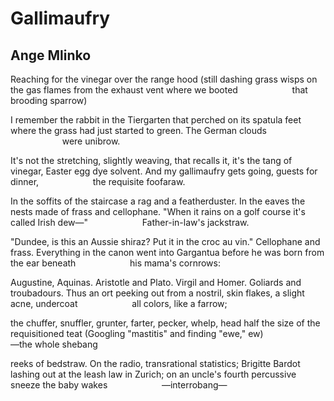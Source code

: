 # Gallimaufry
## Ange Mlinko
Reaching for the vinegar over the range hood
(still dashing grass wisps on the gas flames
from the exhaust vent where we booted
                     that brooding sparrow)

I remember the rabbit in the Tiergarten
that perched on its spatula feet where the grass
had just started to green. The German clouds
                     were unibrow.

It's not the stretching, slightly weaving, that recalls it,
it's the tang of vinegar, Easter egg dye solvent.
And my gallimaufry gets going, guests for dinner,
                     the requisite foofaraw.

In the soffits of the staircase a rag and a featherduster.
In the eaves the nests made of frass and cellophane.
"When it rains on a golf course it's called Irish dew—"
                     Father-in-law's jackstraw.

"Dundee, is this an Aussie shiraz? Put it in the croc au vin."
Cellophane and frass. Everything in the canon
went into Gargantua before he was born from the ear beneath
                     his mama's cornrows:

Augustine, Aquinas. Aristotle and Plato. Virgil and Homer.
Goliards and troubadours. Thus an ort peeking out
from a nostril, skin flakes, a slight acne, undercoat
                     all colors, like a farrow;

the chuffer, snuffler, grunter, farter, pecker, whelp,
head half the size of the requisitioned teat
(Googling "mastitis" and finding "ewe," ew)
                     —the whole shebang

reeks of bedstraw. On the radio, transrational statistics;
Brigitte Bardot lashing out at the leash law in Zurich;
on an uncle's fourth percussive sneeze the baby wakes
                     —interrobang—